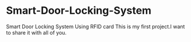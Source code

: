 # Smart-Door-Locking-System
Smart Door Locking System Using RFID card
This is my first project.I want to share it with all of you.

